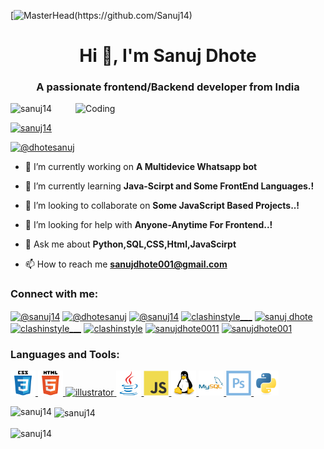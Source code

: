 [![MasterHead](https://1.bp.blogspot.com/-7A4WynwLsM...)(https://github.com/Sanuj14)
<h1 align="center">Hi 👋, I'm Sanuj Dhote</h1>
<h3 align="center">A passionate frontend/Backend developer from India</h3>
<img align="right" alt="Coding" width="400" src="https://cdn.dribbble.com/users/1292677/screenshots/6139167/avento.gif">



<p align="left"> <img src="https://komarev.com/ghpvc/?username=sanuj14&label=Profile%20views&color=0e75b6&style=flat" alt="sanuj14" /> </p>

<p align="left"> <a href="https://github.com/ryo-ma/github-profile-trophy"><img src="https://github-profile-trophy.vercel.app/?username=sanuj14" alt="sanuj14" /></a> </p>

<p align="left"> <a href="https://twitter.com/@dhotesanuj" target="blank"><img src="https://img.shields.io/twitter/follow/@dhotesanuj?logo=twitter&style=for-the-badge" alt="@dhotesanuj" /></a> </p>

- 🔭 I’m currently working on **A Multidevice Whatsapp bot**

- 🌱 I’m currently learning **Java-Scirpt and Some FrontEnd Languages.!**

- 👯 I’m looking to collaborate on **Some JavaScript Based Projects..!**

- 🤝 I’m looking for help with **Anyone-Anytime For Frontend..!**

- 💬 Ask me about **Python,SQL,CSS,Html,JavaScirpt**

- 📫 How to reach me **sanujdhote001@gmail.com**

<h3 align="left">Connect with me:</h3>
<p align="left">
<a href="https://codepen.io/@sanuj14" target="blank"><img align="center" src="https://raw.githubusercontent.com/rahuldkjain/github-profile-readme-generator/master/src/images/icons/Social/codepen.svg" alt="@sanuj14" height="30" width="40" /></a>
<a href="https://twitter.com/@dhotesanuj" target="blank"><img align="center" src="https://raw.githubusercontent.com/rahuldkjain/github-profile-readme-generator/master/src/images/icons/Social/twitter.svg" alt="@dhotesanuj" height="30" width="40" /></a>
<a href="https://stackoverflow.com/users/@sanuj14" target="blank"><img align="center" src="https://raw.githubusercontent.com/rahuldkjain/github-profile-readme-generator/master/src/images/icons/Social/stack-overflow.svg" alt="@sanuj14" height="30" width="40" /></a>
<a href="https://codesandbox.com/clashinstyle___" target="blank"><img align="center" src="https://raw.githubusercontent.com/rahuldkjain/github-profile-readme-generator/master/src/images/icons/Social/codesandbox.svg" alt="clashinstyle___" height="30" width="40" /></a>
<a href="https://fb.com/sanuj dhote" target="blank"><img align="center" src="https://raw.githubusercontent.com/rahuldkjain/github-profile-readme-generator/master/src/images/icons/Social/facebook.svg" alt="sanuj dhote" height="30" width="40" /></a>
<a href="https://instagram.com/clashinstyle___" target="blank"><img align="center" src="https://raw.githubusercontent.com/rahuldkjain/github-profile-readme-generator/master/src/images/icons/Social/instagram.svg" alt="clashinstyle___" height="30" width="40" /></a>
<a href="https://www.youtube.com/c/clashinstyle" target="blank"><img align="center" src="https://raw.githubusercontent.com/rahuldkjain/github-profile-readme-generator/master/src/images/icons/Social/youtube.svg" alt="clashinstyle" height="30" width="40" /></a>
<a href="https://www.hackerrank.com/sanujdhote0011" target="blank"><img align="center" src="https://raw.githubusercontent.com/rahuldkjain/github-profile-readme-generator/master/src/images/icons/Social/hackerrank.svg" alt="sanujdhote0011" height="30" width="40" /></a>
<a href="https://www.leetcode.com/sanujdhote001" target="blank"><img align="center" src="https://raw.githubusercontent.com/rahuldkjain/github-profile-readme-generator/master/src/images/icons/Social/leet-code.svg" alt="sanujdhote001" height="30" width="40" /></a>
</p>

<h3 align="left">Languages and Tools:</h3>
<p align="left"> <a href="https://www.w3schools.com/css/" target="_blank" rel="noreferrer"> <img src="https://raw.githubusercontent.com/devicons/devicon/master/icons/css3/css3-original-wordmark.svg" alt="css3" width="40" height="40"/> </a> <a href="https://www.w3.org/html/" target="_blank" rel="noreferrer"> <img src="https://raw.githubusercontent.com/devicons/devicon/master/icons/html5/html5-original-wordmark.svg" alt="html5" width="40" height="40"/> </a> <a href="https://www.adobe.com/in/products/illustrator.html" target="_blank" rel="noreferrer"> <img src="https://www.vectorlogo.zone/logos/adobe_illustrator/adobe_illustrator-icon.svg" alt="illustrator" width="40" height="40"/> </a> <a href="https://www.java.com" target="_blank" rel="noreferrer"> <img src="https://raw.githubusercontent.com/devicons/devicon/master/icons/java/java-original.svg" alt="java" width="40" height="40"/> </a> <a href="https://developer.mozilla.org/en-US/docs/Web/JavaScript" target="_blank" rel="noreferrer"> <img src="https://raw.githubusercontent.com/devicons/devicon/master/icons/javascript/javascript-original.svg" alt="javascript" width="40" height="40"/> </a> <a href="https://www.linux.org/" target="_blank" rel="noreferrer"> <img src="https://raw.githubusercontent.com/devicons/devicon/master/icons/linux/linux-original.svg" alt="linux" width="40" height="40"/> </a> <a href="https://www.mysql.com/" target="_blank" rel="noreferrer"> <img src="https://raw.githubusercontent.com/devicons/devicon/master/icons/mysql/mysql-original-wordmark.svg" alt="mysql" width="40" height="40"/> </a> <a href="https://www.photoshop.com/en" target="_blank" rel="noreferrer"> <img src="https://raw.githubusercontent.com/devicons/devicon/master/icons/photoshop/photoshop-line.svg" alt="photoshop" width="40" height="40"/> </a> <a href="https://www.python.org" target="_blank" rel="noreferrer"> <img src="https://raw.githubusercontent.com/devicons/devicon/master/icons/python/python-original.svg" alt="python" width="40" height="40"/> </a> </p>

<p><img align="left" src="https://github-readme-stats.vercel.app/api/top-langs?username=sanuj14&show_icons=true&locale=en&layout=compact" alt="sanuj14" /></p>

<p>&nbsp;<img align="center" src="https://github-readme-stats.vercel.app/api?username=sanuj14&show_icons=true&locale=en" alt="sanuj14" /></p>

<p><img align="center" src="https://github-readme-streak-stats.herokuapp.com/?user=sanuj14&" alt="sanuj14" /></p>
